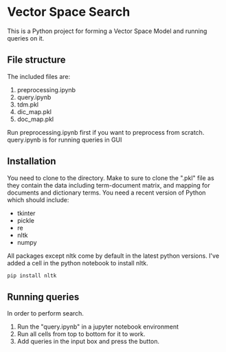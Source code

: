 # Vector Space Search

This is a Python project for forming a Vector Space Model and running queries on it.

## File structure

The included files are:
1. preprocessing.ipynb
2. query.ipynb
3. tdm.pkl
4. dic_map.pkl
5. doc_map.pkl

Run preprocessing.ipynb first if you want to preprocess from scratch. query.ipynb is for running queries in GUI

## Installation
You need to clone to the directory. Make to sure to clone the ".pkl" file as they contain the data including term-document matrix, and mapping for documents and 
dictionary terms.
You need a recent version of Python which should include:
- tkinter
- pickle
- re
- nltk
- numpy

All packages except nltk come by default in the latest python versions.
I've added a cell in the python notebook to install nltk.

```bash
pip install nltk
```

## Running queries

In order to perform search.
1. Run the "query.ipynb" in a jupyter notebook environment
2. Run all cells from top to bottom for it to work.
3. Add queries in the input box and press the button.

